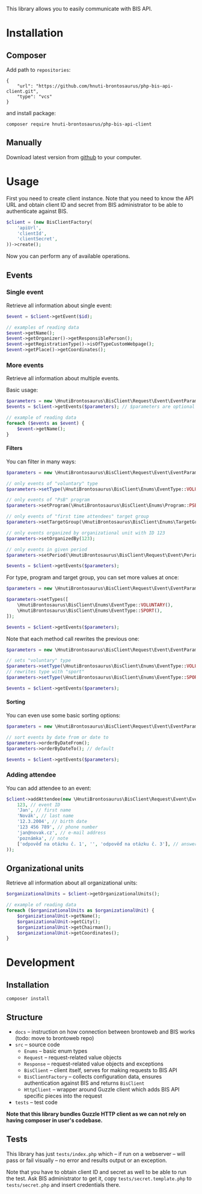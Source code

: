This library allows you to easily communicate with BIS API.

# Installation

## Composer

Add path to `repositories`:

```
{
	"url": "https://github.com/hnuti-brontosaurus/php-bis-api-client.git",
	"type": "vcs"
}
```

and install package:
```
composer require hnuti-brontosaurus/php-bis-api-client
```

## Manually

Download latest version from [github](https://github.com/hnuti-brontosaurus/php-bis-api-client/releases) to your computer.


# Usage

First you need to create client instance. Note that you need to know the API URL and obtain client ID and secret from BIS administrator
to be able to authenticate against BIS.

```php
$client = (new BisClientFactory(
	'apiUrl',
	'clientId',
	'clientSecret',
))->create();
```

Now you can perform any of available operations.

## Events

### Single event

Retrieve all information about single event:

```php
$event = $client->getEvent($id);

// examples of reading data
$event->getName();
$event->getOrganizer()->getResponsiblePerson();
$event->getRegistrationType()->isOfTypeCustomWebpage();
$event->getPlace()->getCoordinates();
```

### More events

Retrieve all information about multiple events.

Basic usage:

```php
$parameters = new \HnutiBrontosaurus\BisClient\Request\Event\EventParameters();
$events = $client->getEvents($parameters); // $parameters are optional

// example of reading data
foreach ($events as $event) {
    $event->getName();
}
```

#### Filters

You can filter in many ways:

```php
$parameters = new \HnutiBrontosaurus\BisClient\Request\Event\EventParameters();

// only events of "voluntary" type
$parameters->setType(\HnutiBrontosaurus\BisClient\Enums\EventType::VOLUNTARY());

// only events of "PsB" program
$parameters->setProgram(\HnutiBrontosaurus\BisClient\Enums\Program::PSB());

// only events of "first time attendees" target group
$parameters->setTargetGroup(\HnutiBrontosaurus\BisClient\Enums\TargetGroup::FIRST_TIME_ATTENDEES());

// only events organized by organizational unit with ID 123
$parameters->setOrganizedBy(123);

// only events in given period
$parameters->setPeriod(\HnutiBrontosaurus\BisClient\Request\Event\Period::RUNNING_AND_FUTURE());

$events = $client->getEvents($parameters);
```

For type, program and target group, you can set more values at once:

```php
$parameters = new \HnutiBrontosaurus\BisClient\Request\Event\EventParameters();

$parameters->setTypes([
    \HnutiBrontosaurus\BisClient\Enums\EventType::VOLUNTARY(),
    \HnutiBrontosaurus\BisClient\Enums\EventType::SPORT(),
]);

$events = $client->getEvents($parameters);
```

Note that each method call rewrites the previous one:

```php
$parameters = new \HnutiBrontosaurus\BisClient\Request\Event\EventParameters();

// sets "voluntary" type
$parameters->setType(\HnutiBrontosaurus\BisClient\Enums\EventType::VOLUNTARY());
// rewrites type with "sport"
$parameters->setType(\HnutiBrontosaurus\BisClient\Enums\EventType::SPORT());

$events = $client->getEvents($parameters);
```

#### Sorting

You can even use some basic sorting options:

```php
$parameters = new \HnutiBrontosaurus\BisClient\Request\Event\EventParameters();

// sort events by date from or date to
$parameters->orderByDateFrom();
$parameters->orderByDateTo(); // default

$events = $client->getEvents($parameters);
```

### Adding attendee

You can add attendee to an event:

```php
$client->addAttendee(new \HnutiBrontosaurus\BisClient\Request\Event\EventAttendee(
    123, // event ID
    'Jan', // first name
    'Novák', // last name
    '12.3.2004', // birth date
    '123 456 789', // phone number
    'jan@novak.cz', // e-mail address
    'poznámka', // note
    ['odpověď na otázku č. 1', '', 'odpověď na otázku č. 3'], // answers to optional questions (optional)
));
```

## Organizational units

Retrieve all information about all organizational units:

```php
$organizationalUnits = $client->getOrganizationalUnits();

// example of reading data
foreach ($organizationalUnits as $organizationalUnit) {
    $organizationalUnit->getName();
    $organizationalUnit->getCity();
    $organizationalUnit->getChairman();
    $organizationalUnit->getCoordinates();
}
```

# Development

## Installation

```
composer install
```

## Structure

- `docs` – instruction on how connection between brontoweb and BIS works (todo: move to brontoweb repo)
- `src` – source code
    - `Enums` – basic enum types
    - `Request` – request-related value objects
    - `Response` – request-related value objects and exceptions
    - `BisClient` – client itself, serves for making requests to BIS API
    - `BisClientFactory` – collects configuration data, ensures authentication against BIS and returns `BisClient`
    - `HttpClient` – wrapper around Guzzle client which adds BIS API specific pieces into the request
- `tests` – test code

**Note that this library bundles Guzzle HTTP client as we can not rely on having composer in user's codebase.**

## Tests

This library has just `tests/index.php` which – if run on a webserver – will
pass or fail visually – no error and results output or an exception.

Note that you have to obtain client ID and secret as well to be able to run the test. Ask BIS administrator to get it, copy `tests/secret.template.php` to `tests/secret.php` and insert credentials there.
